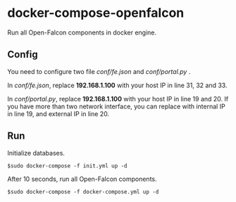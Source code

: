 # docker-compose-openfalcon
Run all Open-Falcon components in docker engine.

## Config
You need to configure two file _conf/fe.json_ and _conf/portal.py_ .

In _conf/fe.json_, replace **192.168.1.100** with your host IP in line 31, 32 and 33.

In _conf/portal.py_, replace **192.168.1.100** with your host IP in line 19 and 20. If you have more than two network interface, you can replace with internal IP in line 19, and external IP in line 20.

## Run

Initialize databases.
```
$sudo docker-compose -f init.yml up -d
```

After 10 seconds, run all Open-Falcon components.
```
$sudo docker-compose -f docker-compose.yml up -d
```
